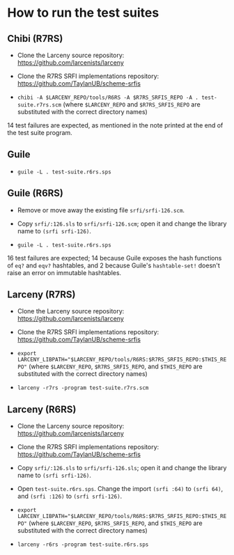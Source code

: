 How to run the test suites
==========================


Chibi (R7RS)
------------

- Clone the Larceny source repository:
  https://github.com/larcenists/larceny

- Clone the R7RS SRFI implementations repository:
  https://github.com/TaylanUB/scheme-srfis

- `chibi -A $LARCENY_REPO/tools/R6RS -A $R7RS_SRFIS_REPO -A . test-suite.r7rs.scm`
  (where `$LARCENY_REPO` and `$R7RS_SRFIS_REPO` are substituted with
  the correct directory names)

14 test failures are expected, as mentioned in the note printed at the
end of the test suite program.


Guile
-----

- `guile -L . test-suite.r6rs.sps`


Guile (R6RS)
------------

- Remove or move away the existing file `srfi/srfi-126.scm`.

- Copy `srfi/:126.sls` to `srfi/srfi-126.scm`; open it and change the
  library name to `(srfi srfi-126)`.

- `guile -L . test-suite.r6rs.sps`

16 test failures are expected; 14 because Guile exposes the hash
functions of `eq?` and `eqv?` hashtables, and 2 because Guile's
`hashtable-set!` doesn't raise an error on immutable hashtables.


Larceny (R7RS)
--------------

- Clone the Larceny source repository:
  https://github.com/larcenists/larceny

- Clone the R7RS SRFI implementations repository:
  https://github.com/TaylanUB/scheme-srfis

- `export LARCENY_LIBPATH="$LARCENY_REPO/tools/R6RS:$R7RS_SRFIS_REPO:$THIS_REPO"`
  (where `$LARCENY_REPO`, `$R7RS_SRFIS_REPO`, and `$THIS_REPO` are
  substituted with the correct directory names)

- `larceny -r7rs -program test-suite.r7rs.scm`


Larceny (R6RS)
--------------

- Clone the Larceny source repository:
  https://github.com/larcenists/larceny

- Clone the R7RS SRFI implementations repository:
  https://github.com/TaylanUB/scheme-srfis

- Copy `srfi/:126.sls` to `srfi/srfi-126.sls`; open it and change the
  library name to `(srfi srfi-126)`.

- Open `test-suite.r6rs.sps`.  Change the import `(srfi :64)` to
  `(srfi 64)`, and `(srfi :126)` to `(srfi srfi-126)`.

- `export LARCENY_LIBPATH="$LARCENY_REPO/tools/R6RS:$R7RS_SRFIS_REPO:$THIS_REPO"`
  (where `$LARCENY_REPO`, `$R7RS_SRFIS_REPO`, and `$THIS_REPO` are
  substituted with the correct directory names)

- `larceny -r6rs -program test-suite.r6rs.sps`
